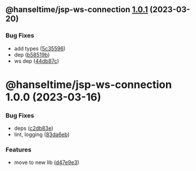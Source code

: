 ## @hanseltime/jsp-ws-connection [1.0.1](https://github.com/hanseltime/hanseltime-janus-simple-command/compare/@hanseltime/jsp-ws-connection@1.0.0...@hanseltime/jsp-ws-connection@1.0.1) (2023-03-20)


### Bug Fixes

* add types ([5c35596](https://github.com/hanseltime/hanseltime-janus-simple-command/commit/5c3559662237ad02ae95fb20c7593e49410aa36f))
* dep ([b58519b](https://github.com/hanseltime/hanseltime-janus-simple-command/commit/b58519b932261770d934210edc3e1a4719d097a2))
* ws dep ([44db87c](https://github.com/hanseltime/hanseltime-janus-simple-command/commit/44db87cb39101d6a3c4322a9e7824f424c1b3e1b))

# @hanseltime/jsp-ws-connection 1.0.0 (2023-03-16)


### Bug Fixes

* deps ([c2db83e](https://github.com/hanseltime/hanseltime-janus-simple-command/commit/c2db83e9fafdcce500a310ec2ecb5e4d78cef42f))
* lint, logging ([83da6eb](https://github.com/hanseltime/hanseltime-janus-simple-command/commit/83da6ebef471cb8b8d854a58298459e5376e8ce0))


### Features

* move to new lib ([d47e9e3](https://github.com/hanseltime/hanseltime-janus-simple-command/commit/d47e9e358353e6017aba3e1160375326d8699f07))
